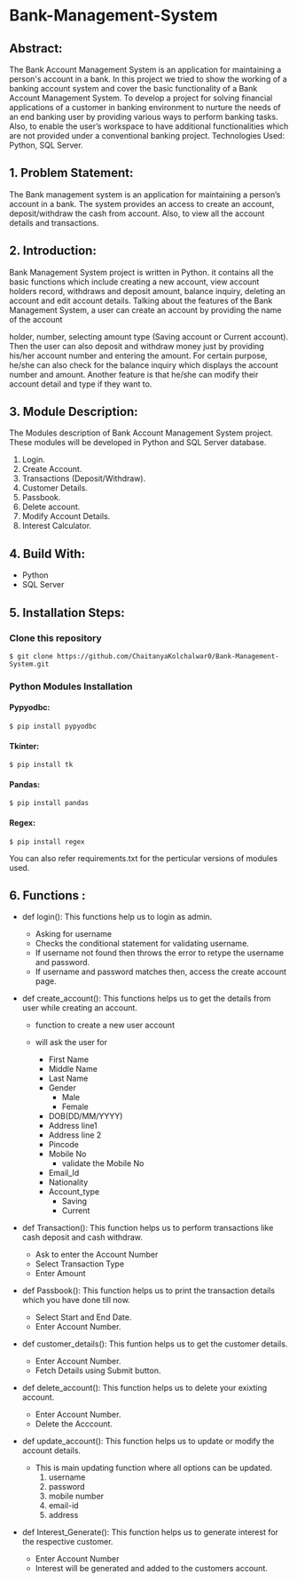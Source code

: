 # Bank-Management-System


## Abstract:

The Bank Account Management System is an application for maintaining a person's account in a bank. In this project we tried to show the working of a banking account system and cover the basic functionality of a Bank Account Management System. To develop a project for solving financial applications of a customer in banking environment to nurture the needs of an end banking user by providing various ways to perform banking tasks. Also, to enable the user’s workspace to have additional functionalities which are not provided under a conventional banking project.
Technologies Used: Python, SQL Server.

## 1.	Problem Statement:

The Bank management system is an application for maintaining a person’s account in a bank. The system provides an access to create an account, deposit/withdraw the cash from account. Also, to view all the account details and transactions.

## 2.	Introduction:

Bank Management System project is written in Python. it contains all the basic functions which include creating a new account, view account holders record, withdraws and deposit amount, balance inquiry, deleting an account and edit account details. 
Talking about the features of the Bank Management System, a user can create an account by providing the name of the account 

holder, number, selecting amount type (Saving account or Current account). Then the user can also deposit and withdraw money just by providing his/her account number and entering the amount. For certain purpose, he/she can also check for the balance inquiry which displays the account number and amount. Another feature is that he/she can modify their account detail and type if they want to.

## 3.	Module Description:

The Modules description of Bank Account Management System project. These modules will be developed in Python and SQL Server database.
1.	Login.
2.	Create Account.
3.	Transactions (Deposit/Withdraw).
4.	Customer Details.
5.	Passbook.
6.	Delete account.
7.	Modify Account Details.
8.	Interest Calculator.

## 4. Build With:

* Python
* SQL Server

## 5. Installation Steps:


### Clone this repository
```
$ git clone https://github.com/ChaitanyaKolchalwar0/Bank-Management-System.git
```
### Python Modules Installation
#### Pypyodbc:
```
$ pip install pypyodbc
```
#### Tkinter:
```
$ pip install tk
```
#### Pandas:
```
$ pip install pandas
```
#### Regex:
```
$ pip install regex
```
You can also refer requirements.txt for the perticular versions of modules used.

## 6. Functions : 
* def login():
    This functions help us to login as admin.
    - Asking for username
	- Checks the conditional statement for validating username.
	- If username not found then throws the error to retype the username and password.
	- If username and password matches then, access the create account page.
		
* def create_account():
    This functions helps us to get the details from user while creating an account.
    - function to create a new user account
	- will ask the user for
		
		- First Name
		- Middle Name
		- Last Name
		- Gender
			- Male
			- Female
		- DOB(DD/MM/YYYY)
		- Address line1
		- Address line 2 
		- Pincode
		- Mobile No
			- validate the Mobile No
		- Email_Id
		- Nationality
		- Account_type
			- Saving
			- Current
						
    
* def Transaction():
    This function helps us to perform transactions like cash deposit and cash withdraw.
    - Ask to enter the Account Number
    - Select Transaction Type
    - Enter Amount
    
* def Passbook():
    This function helps us to print the transaction details which you have done till now.
    - Select Start and End Date.
    - Enter Account Number.
* def customer_details():
    This funtion helps us to get the customer details.
    - Enter Account Number.
    - Fetch Details using Submit button.
* def delete_account():
    This function helps us to delete your exixting account.
     - Enter Account Number.
     - Delete the Acccount.
* def update_account():
    This function helps us to update or modify the account details. 
    - This is main updating function where all options can be updated.
		1. username 
		2. password
		3. mobile number
		4. email-id
		5. address 
			
* def Interest_Generate():
    This function helps us to generate interest for the respective customer.
    - Enter Account Number
    - Interest will be generated and added to the customers account.

    
  
